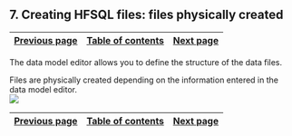 


## 7. Creating HFSQL files: files physically created
			



| [Previous page](../Concepts_WM/1410086920.md) | [Table of contents](../Concepts_WM/1410086964.md) | [Next page](../Concepts_WM/1410086922.md) |
| --- | --- | --- |



<a name="NOTE1"></a>
<a name="NOTE1_1"></a>
The data model editor allows you to define the structure of the data files.

Files are physically created depending on the information entered in the data model editor.
<br>![](https://doc.pcsoft.fr/en-US/images/image.awp?langid=3&name=creation_fichier_HFSQL.gif)


| [Previous page](../Concepts_WM/1410086920.md) | [Table of contents](../Concepts_WM/1410086964.md) | [Next page](../Concepts_WM/1410086922.md) |
| --- | --- | --- |




